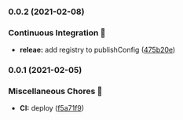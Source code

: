 ### 0.0.2 (2021-02-08)


### Continuous Integration 🤖

* **releae:** add registry to publishConfig ([475b20e](https://github.com/skore-io/skore-design/commit/475b20e8c5fed64f7121f35a672c9e2f15f85121))

### 0.0.1 (2021-02-05)


### Miscellaneous Chores 🧰

* **CI:** deploy ([f5a71f9](https://github.com/skore-io/skore-design/commit/f5a71f9612358d4967838e30698ce66896bb2e95))


